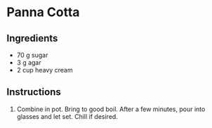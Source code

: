 #  Panna Cotta

## Ingredients
 - 70 g sugar
 - 3 g agar
 - 2 cup heavy cream

## Instructions

 1. Combine in pot. Bring to good boil. After a few minutes, pour into glasses and let set. Chill if desired.
